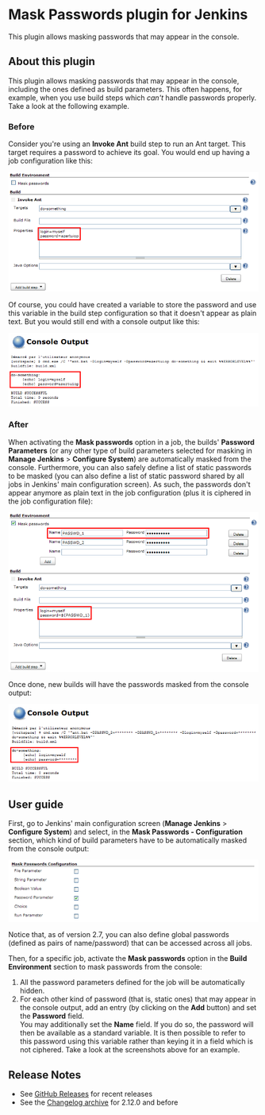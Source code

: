 # Mask Passwords plugin for Jenkins

This plugin allows masking passwords that may appear in the console.

## About this plugin

This plugin allows masking passwords that may appear in the console,
including the ones defined as build parameters.
This often happens, for example, when you use build steps which *can't* handle passwords properly.
Take a look at the following example.

### Before

Consider you're using an **Invoke Ant** build step to run an Ant target.
This target requires a password to achieve its goal.
You would end up having a job configuration like this:

![](docs/images/config-before.png)

Of course, you could have created a variable to store the password and use this variable in the build step configuration so that it doesn't appear as plain text.
But you would still end with a console output like this:

![](docs/images/console-before.png)

### After

When activating the **Mask passwords** option in a job, the builds' **Password Parameters**
(or any other type of build parameters selected for masking in **Manage Jenkins** \> **Configure System**) are automatically masked from the console.
Furthermore, you can also safely define a list of static passwords to be masked
(you can also define a list of static password shared by all jobs in Jenkins' main configuration screen).
As such, the passwords don't appear anymore as plain text in the job configuration
(plus it is ciphered in the job configuration file):

![](docs/images/config-after.png)

Once done, new builds will have the passwords masked from the console output:

![](docs/images/console-after.png)

## User guide

First, go to Jenkins' main configuration screen (**Manage Jenkins** \> **Configure System**) and select,
in the **Mask Passwords - Configuration** section, which kind of build parameters have to be automatically masked from the console output:

![](docs/images/global-settings.png)

Notice that, as of version 2.7, you can also define global passwords (defined as pairs of name/password) that can be accessed across all jobs.

Then, for a specific job, activate the **Mask passwords** option in the **Build Environment** section to mask passwords from the console:

1.  All the password parameters defined for the job will be automatically hidden.
2.  For each other kind of password (that is, static ones) that may appear in the console output,
    add an entry (by clicking on the **Add** button) and set the **Password** field.  
    You may additionally set the **Name** field.
    If you do so, the password will then be available as a standard variable.
    It is then possible to refer to this password using this variable rather than keying it in a field which is not ciphered.
    Take a look at the screenshots above for an example.

## Release Notes

* See [GitHub Releases](https://github.com/jenkinsci/mask-passwords-plugin/releases) for recent releases
* See the [Changelog archive](./docs/CHANGELOG.old.md) for 2.12.0 and before
